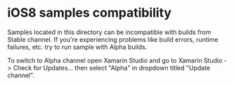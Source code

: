 iOS8 samples compatibility
=======

Samples located in this directory can be incompatible with builds from Stable channel. If you're experiencing  problems like build errors, runtime failures, etc. try to run sample with Alpha builds.

To switch to Alpha channel open Xamarin Studio and go to Xamarin Studio -> Check for Updates... then select "Alpha" in dropdown titled "Update channel".